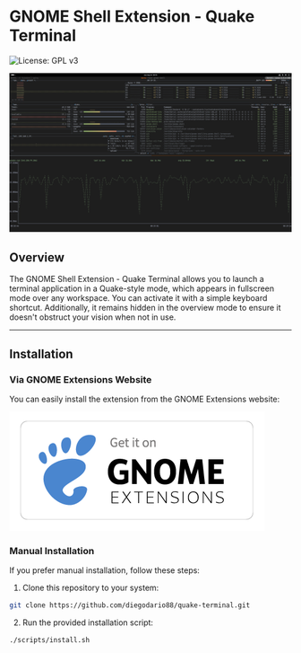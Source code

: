 # GNOME Shell Extension - Quake Terminal

![License: GPL v3](https://img.shields.io/badge/License-GPL%20v3-blue.svg)

![Extension Screenshot](assets/screenshot.png)

## Overview

The GNOME Shell Extension - Quake Terminal allows you to launch a terminal application in a Quake-style mode, which appears in fullscreen mode over any workspace. You can activate it with a simple keyboard shortcut. Additionally, it remains hidden in the overview mode to ensure it doesn't obstruct your vision when not in use.

---

## Installation

### Via GNOME Extensions Website

You can easily install the extension from the GNOME Extensions website:

[![Get it on GNOME Extensions](assets/get_it_on_gnome_extensions.png)](https://extensions.gnome.org/extension/5808/snx-vpn-indicator)

### Manual Installation
If you prefer manual installation, follow these steps:

1. Clone this repository to your system:

```bash
git clone https://github.com/diegodario88/quake-terminal.git
```

2. Run the provided installation script:

```bash
./scripts/install.sh
```
